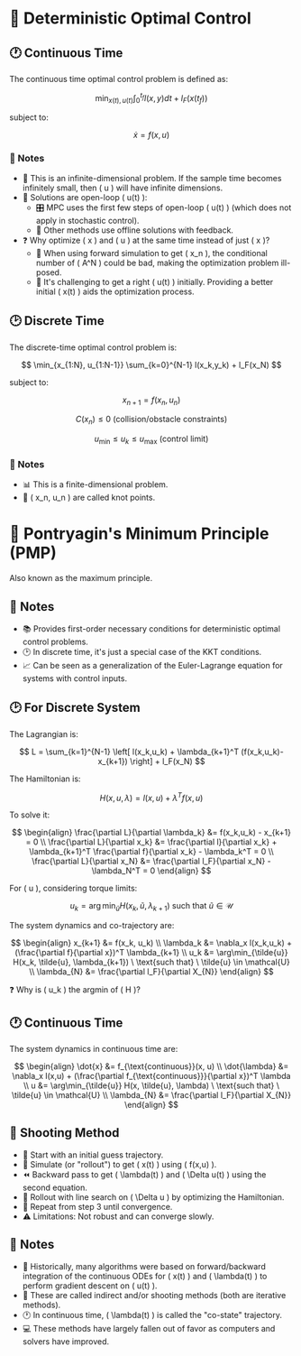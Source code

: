 # 📘 Deterministic Optimal Control

## 🕐 Continuous Time

The continuous time optimal control problem is defined as:

$$
\min_{x(t), u(t)} \int_{0}^{t_f} l(x,y) dt + l_F(x(t_f))
$$

subject to:

$$
\dot{x} = f(x,u)
$$

### 📝 Notes

- 📏 This is an infinite-dimensional problem. If the sample time becomes infinitely small, then \( u \) will have infinite dimensions.
- 🔄 Solutions are open-loop \( u(t) \):
  - 🎛 MPC uses the first few steps of open-loop \( u(t) \) (which does not apply in stochastic control).
  - 🔄 Other methods use offline solutions with feedback.
- ❓ Why optimize \( x \) and \( u \) at the same time instead of just \( x \)?
  - 🔄 When using forward simulation to get \( x_n \), the conditional number of \( A^N \) could be bad, making the optimization problem ill-posed.
  - 🤔 It's challenging to get a right \( u(t) \) initially. Providing a better initial \( x(t) \) aids the optimization process.

## 🕑 Discrete Time

The discrete-time optimal control problem is:

$$
\min_{x_{1:N}, u_{1:N-1}} \sum_{k=0}^{N-1} l(x_k,y_k) + l_F(x_N)
$$

subject to:

$$
x_{n+1} = f(x_n,u_n)
$$

$$
C(x_n) \le 0 \text{ (collision/obstacle constraints) }
$$

$$
u_{\text{min}} \le u_k \le u_{\text{max}} \text{ (control limit) }
$$

### 📝 Notes

- 📊 This is a finite-dimensional problem.
- 📍 \( x_n, u_n \) are called knot points.

# 📘 Pontryagin's Minimum Principle (PMP)

Also known as the maximum principle.

## 📝 Notes

- 📚 Provides first-order necessary conditions for deterministic optimal control problems.
- 🕑 In discrete time, it's just a special case of the KKT conditions.
- 📈 Can be seen as a generalization of the Euler-Lagrange equation for systems with control inputs.

## 🕑 For Discrete System

The Lagrangian is:

$$
L = \sum_{k=1}^{N-1} \left[ l(x_k,u_k) + \lambda_{k+1}^T (f(x_k,u_k)-x_{k+1}) \right] + l_F(x_N)
$$

The Hamiltonian is:

$$
H(x, u, \lambda) = l(x,u) + \lambda^T f(x,u)
$$

To solve it:

$$
\begin{align}
\frac{\partial L}{\partial \lambda_k} &= f(x_k,u_k) - x_{k+1} = 0 \\
\frac{\partial L}{\partial x_k} &= \frac{\partial l}{\partial x_k} + \lambda_{k+1}^T \frac{\partial f}{\partial x_k} - \lambda_k^T = 0 \\
\frac{\partial L}{\partial x_N} &= \frac{\partial l_F}{\partial x_N} - \lambda_N^T = 0
\end{align}
$$

For \( u \), considering torque limits:

$$
u_k = \arg\min_{\tilde{u}} H(x_k, \tilde{u}, \lambda_{k+1}) \ \text{such that} \ \tilde{u} \in \mathcal{U}
$$

The system dynamics and co-trajectory are:

$$
\begin{align}
x_{k+1} &= f(x_k, u_k) \\
\lambda_k &= \nabla_x l(x_k,u_k) + (\frac{\partial f}{\partial x})^T \lambda_{k+1} \\
u_k &= \arg\min_{\tilde{u}} H(x_k, \tilde{u}, \lambda_{k+1}) \ \text{such that} \ \tilde{u} \in \mathcal{U} \\
\lambda_{N} &= \frac{\partial l_F}{\partial X_{N}}
\end{align}
$$

❓ Why is \( u_k \) the argmin of \( H \)?

## 🕐 Continuous Time

The system dynamics in continuous time are:

$$
\begin{align}
\dot{x} &= f_{\text{continuous}}(x, u) \\
\dot{\lambda} &= \nabla_x l(x,u) + (\frac{\partial f_{\text{continuous}}}{\partial x})^T \lambda \\
u &= \arg\min_{\tilde{u}} H(x, \tilde{u}, \lambda) \ \text{such that} \ \tilde{u} \in \mathcal{U} \\
\lambda_{N} &= \frac{\partial l_F}{\partial X_{N}}
\end{align}
$$

## 🎯 Shooting Method

- 🚀 Start with an initial guess trajectory.
- 🔄 Simulate (or "rollout") to get \( x(t) \) using \( f(x,u) \).
- ⏪ Backward pass to get \( \lambda(t) \) and \( \Delta u(t) \) using the second equation.
- 🔄 Rollout with line search on \( \Delta u \) by optimizing the Hamiltonian.
- 🔁 Repeat from step 3 until convergence.
- ⚠️ Limitations: Not robust and can converge slowly.

## 📝 Notes

- 📜 Historically, many algorithms were based on forward/backward integration of the continuous ODEs for \( x(t) \) and \( \lambda(t) \) to perform gradient descent on \( u(t) \).
- 📏 These are called indirect and/or shooting methods (both are iterative methods).
- 🕐 In continuous time, \( \lambda(t) \) is called the "co-state" trajectory.
- 💻 These methods have largely fallen out of favor as computers and solvers have improved.